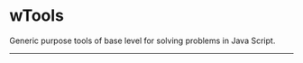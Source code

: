 # wTools

Generic purpose tools of base level for solving problems in Java Script.

_ _ _ _ _ _







